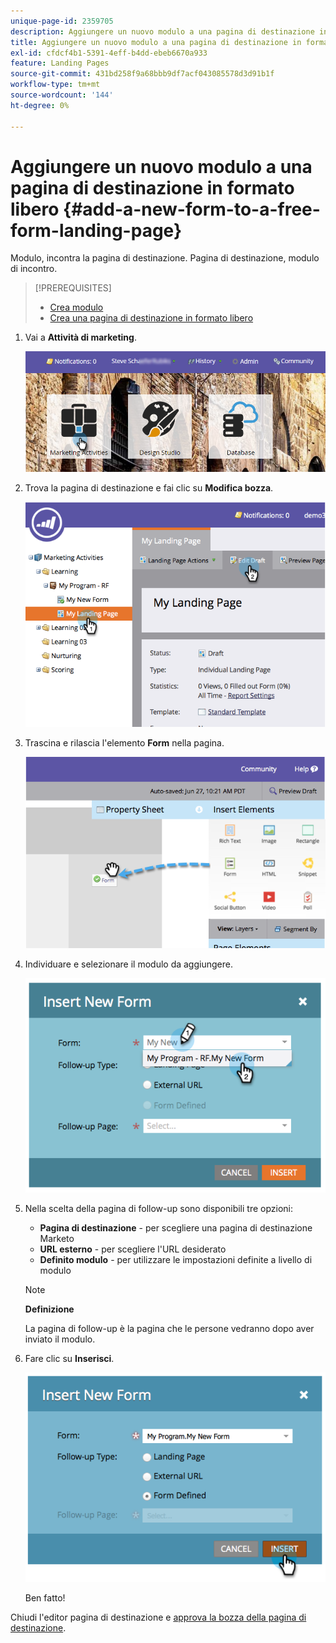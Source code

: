 ```yaml
---
unique-page-id: 2359705
description: Aggiungere un nuovo modulo a una pagina di destinazione in formato libero - Documenti Marketo - Documentazione del prodotto
title: Aggiungere un nuovo modulo a una pagina di destinazione in formato libero
exl-id: cfdcf4b1-5391-4eff-b4dd-ebeb6670a933
feature: Landing Pages
source-git-commit: 431bd258f9a68bbb9df7acf043085578d3d91b1f
workflow-type: tm+mt
source-wordcount: '144'
ht-degree: 0%

---
```


# Aggiungere un nuovo modulo a una pagina di destinazione in formato libero {#add-a-new-form-to-a-free-form-landing-page}

Modulo, incontra la pagina di destinazione. Pagina di destinazione, modulo di incontro.

>[!PREREQUISITES]
>
>* [Crea modulo](/help/marketo/product-docs/demand-generation/forms/creating-a-form/create-a-form.md)
>* [Crea una pagina di destinazione in formato libero](/help/marketo/product-docs/demand-generation/landing-pages/free-form-landing-pages/create-a-free-form-landing-page.md)

1. Vai a **Attività di marketing**.

   ![](assets/login-marketing-activities-1.png)

1. Trova la pagina di destinazione e fai clic su **Modifica bozza**.

   ![](assets/image2014-9-16-14-3a44-3a15.png)

1. Trascina e rilascia l&#39;elemento **Form** nella pagina.

   ![](assets/image2015-5-21-15-3a43-3a30.png)

1. Individuare e selezionare il modulo da aggiungere.

   ![](assets/image2014-9-16-14-3a44-3a30.png)

1. Nella scelta della pagina di follow-up sono disponibili tre opzioni:

   * **Pagina di destinazione** - per scegliere una pagina di destinazione Marketo
   * **URL esterno** - per scegliere l&#39;URL desiderato
   * **Definito modulo** - per utilizzare le impostazioni definite a livello di modulo

   >[!NOTE]
   >
   >**Definizione**
   >
   >La pagina di follow-up è la pagina che le persone vedranno dopo aver inviato il modulo.

1. Fare clic su **Inserisci**.

   ![](assets/image2014-9-16-14-3a44-3a38.png)

   Ben fatto!

Chiudi l&#39;editor pagina di destinazione e [approva la bozza della pagina di destinazione](/help/marketo/product-docs/demand-generation/landing-pages/understanding-landing-pages/approve-unapprove-or-delete-a-landing-page.md).
